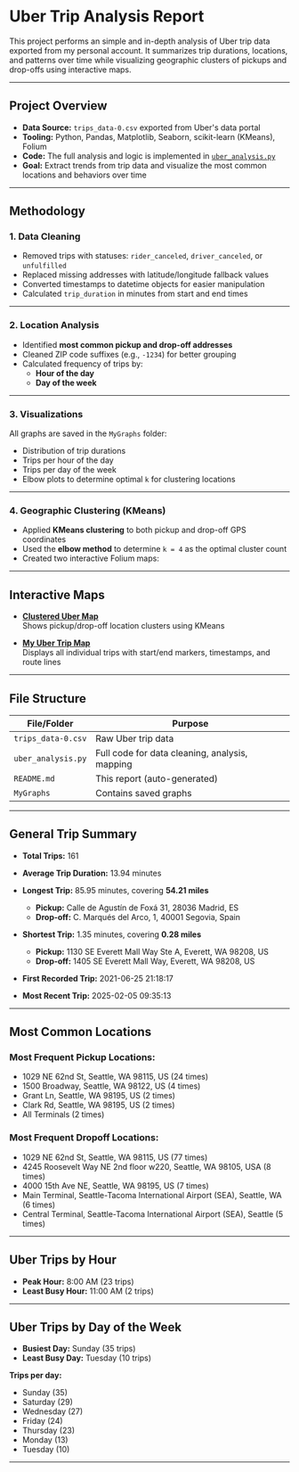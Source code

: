 # Uber Trip Analysis Report

This project performs an simple and in-depth analysis of Uber trip data exported from my personal account. It summarizes trip durations, locations, and patterns over time while visualizing geographic clusters of pickups and drop-offs using interactive maps.

---

## Project Overview

- **Data Source:** `trips_data-0.csv` exported from Uber's data portal
- **Tooling:** Python, Pandas, Matplotlib, Seaborn, scikit-learn (KMeans), Folium
- **Code:** The full analysis and logic is implemented in [`uber_analysis.py`](uber_analysis.py)
- **Goal:** Extract trends from trip data and visualize the most common locations and behaviors over time

---

## Methodology

### 1. Data Cleaning
- Removed trips with statuses: `rider_canceled`, `driver_canceled`, or `unfulfilled`
- Replaced missing addresses with latitude/longitude fallback values
- Converted timestamps to datetime objects for easier manipulation
- Calculated `trip_duration` in minutes from start and end times

---

### 2. Location Analysis
- Identified **most common pickup and drop-off addresses**
- Cleaned ZIP code suffixes (e.g., `-1234`) for better grouping
- Calculated frequency of trips by:
  - **Hour of the day**
  - **Day of the week**

---

### 3. Visualizations
All graphs are saved in the `MyGraphs` folder:
- Distribution of trip durations
- Trips per hour of the day
- Trips per day of the week
- Elbow plots to determine optimal `k` for clustering locations

---

### 4. Geographic Clustering (KMeans)
- Applied **KMeans clustering** to both pickup and drop-off GPS coordinates
- Used the **elbow method** to determine `k = 4` as the optimal cluster count
- Created two interactive Folium maps:

---

## Interactive Maps

- **[Clustered Uber Map](https://paulgarces.github.io/MyUberData/uber_clusters_map.html)**  
  Shows pickup/drop-off location clusters using KMeans

- **[My Uber Trip Map](https://paulgarces.github.io/MyUberData/myubermap.html)**  
  Displays all individual trips with start/end markers, timestamps, and route lines

---

## File Structure

| File/Folder           | Purpose                                     |
|------------------------|---------------------------------------------|
| `trips_data-0.csv`     | Raw Uber trip data                         |
| `uber_analysis.py`     | Full code for data cleaning, analysis, mapping |
| `README.md`            | This report (auto-generated)               |
| `MyGraphs`            | Contains saved graphs                      |

---

## General Trip Summary

- **Total Trips:** 161  
- **Average Trip Duration:** 13.94 minutes  
- **Longest Trip:** 85.95 minutes, covering **54.21 miles**  
  - **Pickup:** Calle de Agustín de Foxá 31, 28036 Madrid, ES  
  - **Drop-off:** C. Marqués del Arco, 1, 40001 Segovia, Spain  

- **Shortest Trip:** 1.35 minutes, covering **0.28 miles**  
  - **Pickup:** 1130 SE Everett Mall Way Ste A, Everett, WA 98208, US  
  - **Drop-off:** 1405 SE Everett Mall Way, Everett, WA 98208, US  

- **First Recorded Trip:** 2021-06-25 21:18:17  
- **Most Recent Trip:** 2025-02-05 09:35:13

---

## Most Common Locations

### Most Frequent Pickup Locations:
- 1029 NE 62nd St, Seattle, WA 98115, US (24 times)  
- 1500 Broadway, Seattle, WA 98122, US (4 times)  
- Grant Ln, Seattle, WA 98195, US (2 times)  
- Clark Rd, Seattle, WA 98195, US (2 times)  
- All Terminals (2 times)

### Most Frequent Dropoff Locations:
- 1029 NE 62nd St, Seattle, WA 98115, US (77 times)  
- 4245 Roosevelt Way NE 2nd floor w220, Seattle, WA 98105, USA (8 times)  
- 4000 15th Ave NE, Seattle, WA 98195, US (7 times)  
- Main Terminal, Seattle-Tacoma International Airport (SEA), Seattle, WA (6 times)  
- Central Terminal, Seattle-Tacoma International Airport (SEA), Seattle (5 times)

---

## Uber Trips by Hour

- **Peak Hour:** 8:00 AM (23 trips)  
- **Least Busy Hour:** 11:00 AM (2 trips)

---

## Uber Trips by Day of the Week

- **Busiest Day:** Sunday (35 trips)  
- **Least Busy Day:** Tuesday (10 trips)

**Trips per day:**
- Sunday (35)
- Saturday (29)
- Wednesday (27)
- Friday (24)
- Thursday (23)
- Monday (13)
- Tuesday (10)

---

